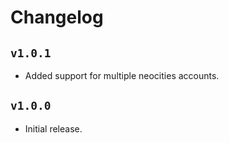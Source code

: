 # Changelog

## `v1.0.1`

 - Added support for multiple neocities accounts.

## `v1.0.0`

 - Initial release.
